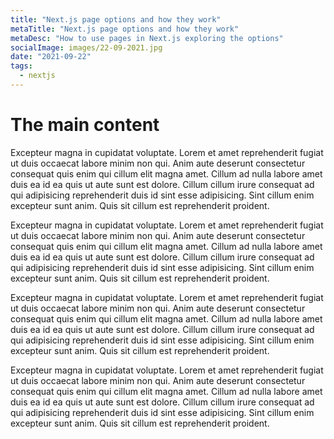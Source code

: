 ```yaml
---
title: "Next.js page options and how they work"
metaTitle: "Next.js page options and how they work"
metaDesc: "How to use pages in Next.js exploring the options"
socialImage: images/22-09-2021.jpg
date: "2021-09-22"
tags:
  - nextjs
---
```


# The main content

Excepteur magna in cupidatat voluptate. Lorem et amet reprehenderit fugiat ut duis occaecat labore minim non qui. Anim aute deserunt consectetur consequat quis enim qui cillum elit magna amet. Cillum ad nulla labore amet duis ea id ea quis ut aute sunt est dolore. Cillum cillum irure consequat ad qui adipisicing reprehenderit duis id sint esse adipisicing. Sint cillum enim excepteur sunt anim. Quis sit cillum est reprehenderit proident.

Excepteur magna in cupidatat voluptate. Lorem et amet reprehenderit fugiat ut duis occaecat labore minim non qui. Anim aute deserunt consectetur consequat quis enim qui cillum elit magna amet. Cillum ad nulla labore amet duis ea id ea quis ut aute sunt est dolore. Cillum cillum irure consequat ad qui adipisicing reprehenderit duis id sint esse adipisicing. Sint cillum enim excepteur sunt anim. Quis sit cillum est reprehenderit proident.

Excepteur magna in cupidatat voluptate. Lorem et amet reprehenderit fugiat ut duis occaecat labore minim non qui. Anim aute deserunt consectetur consequat quis enim qui cillum elit magna amet. Cillum ad nulla labore amet duis ea id ea quis ut aute sunt est dolore. Cillum cillum irure consequat ad qui adipisicing reprehenderit duis id sint esse adipisicing. Sint cillum enim excepteur sunt anim. Quis sit cillum est reprehenderit proident.

Excepteur magna in cupidatat voluptate. Lorem et amet reprehenderit fugiat ut duis occaecat labore minim non qui. Anim aute deserunt consectetur consequat quis enim qui cillum elit magna amet. Cillum ad nulla labore amet duis ea id ea quis ut aute sunt est dolore. Cillum cillum irure consequat ad qui adipisicing reprehenderit duis id sint esse adipisicing. Sint cillum enim excepteur sunt anim. Quis sit cillum est reprehenderit proident.
